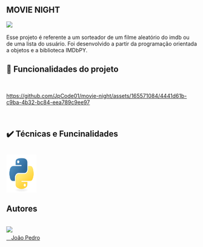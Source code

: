 ## MOVIE NIGHT

<p align="left">
<img loading="lazy" src="https://img.shields.io/badge/STATUS-FINALIZADO-GRAY?style=for-the-badge"/>
</p>

<p style="font-size: 15;"> Esse projeto é referente a um sorteador de um filme aleatório do imdb ou de uma lista do usuário. Foi desenvolvido a partir da programação orientada a objetos e a biblioteca IMDbPY.
</p>

## 🔨 Funcionalidades do projeto

<br>



https://github.com/JpCode01/movie-night/assets/165571084/4441d61b-c9ba-4b32-bc84-eea789c9ee97



<br>

## ✔️ Técnicas e Funcinalidades
<br>
<div style="display: inline_block">
  <img align="center" alt="jp-Python" height="100" width="80" src="https://raw.githubusercontent.com/devicons/devicon/master/icons/python/python-original.svg">



## Autores
<br>

<img loading="lazy" src="https://avatars.githubusercontent.com/u/165571084?s=400&u=1ee1c679eda8112d1334f93a326df74fda32ee1d&v=4" width=115>
  <a href:"https://github.com/JpCode01"><u><br>                             
        ㅤJoão Pedro</u></a>
</img> 
